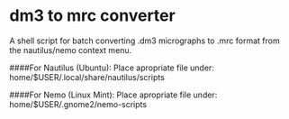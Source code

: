 # dm3 to mrc converter

A shell script for batch converting .dm3 micrographs to .mrc format from the nautilus/nemo context menu.


####For Nautilus (Ubuntu):
Place apropriate file under:&nbsp;&nbsp;&nbsp; home/$USER/.local/share/nautilus/scripts

####For Nemo (Linux Mint):
Place apropriate file under:&nbsp;&nbsp;&nbsp; home/$USER/.gnome2/nemo-scripts

